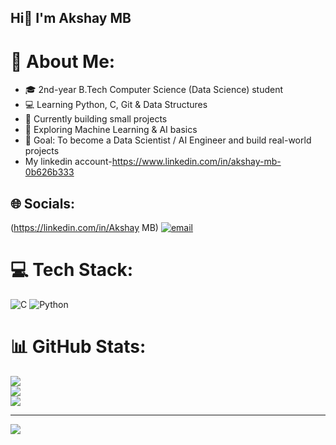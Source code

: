 ##                                                                           Hi👋 I'm Akshay MB

# 💫 About Me: 

- 🎓 2nd-year B.Tech Computer Science (Data Science) student  
- 💻 Learning Python, C, Git & Data Structures  
- 🚀 Currently building small projects  
- 🌱 Exploring Machine Learning & AI basics  
- 🎯 Goal: To become a Data Scientist / AI Engineer and build real-world projects
-   My linkedin account-https://www.linkedin.com/in/akshay-mb-0b626b333


## 🌐 Socials:
(https://linkedin.com/in/Akshay MB) [![email](https://img.shields.io/badge/Email-D14836?logo=gmail&logoColor=white)](mailto:akshaymb1305@gmail.com) 

# 💻 Tech Stack:
![C](https://img.shields.io/badge/c-%2300599C.svg?style=for-the-badge&logo=c&logoColor=white) ![Python](https://img.shields.io/badge/python-3670A0?style=for-the-badge&logo=python&logoColor=ffdd54)
# 📊 GitHub Stats:
![](https://github-readme-stats.vercel.app/api?username=Akshay-mb-coder&theme=catppuccin_mocha&hide_border=false&include_all_commits=true&count_private=true)<br/>
![](https://nirzak-streak-stats.vercel.app/?user=Akshay-mb-coder&theme=catppuccin_mocha&hide_border=false)<br/>
![](https://github-readme-stats.vercel.app/api/top-langs/?username=Akshay-mb-coder&theme=catppuccin_mocha&hide_border=false&include_all_commits=true&count_private=true&layout=compact)

---
[![](https://visitcount.itsvg.in/api?id=Akshay-mb-coder&icon=0&color=0)](https://visitcount.itsvg.in)

<!-- Proudly created with GPRM ( https://gprm.itsvg.in ) -->
